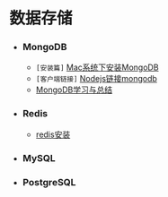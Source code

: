 # 数据存储

- ### MongoDB
    * `[安装篇]` [Mac系统下安装MongoDB](/database/mongo_install.md)
    * `[客户端链接]` [Nodejs链接mongodb](/database/mongo_nodejs_link.md)
    * [MongoDB学习与总结](/database/mongo_base.md)

- ### Redis
    * [redis安装](/database/redis_install.md)

- ### MySQL

- ### PostgreSQL


